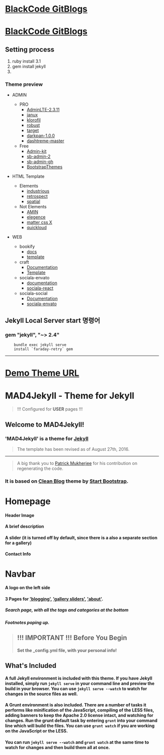 # [BlackCode GitBlogs](https://iiblackcode.github.io/)
# [BlackCode GitBlogs](https://kim-l-min-l-seo.github.io/)

## Setting process
1. ruby install 3.1
2. gem install jekyll
3. 

### Theme preview
- ADMIN
    - PRO
        - [AdminLTE-2.3.11](https://iiblackcode.github.io/Template/Admin/pro/AdminLTE-2.3.11/index.html)
        - [janux](https://iiblackcode.github.io/Template/Admin/pro/janux/index.html)
        - [klorofil](https://iiblackcode.github.io/Template/Admin/pro/klorofil-free-dashboard-template-v2.0/index.html)
        - [robust](https://iiblackcode.github.io/Template/Admin/pro/robust-free-bootstrap-admin-template-master/html/ltr/index.html)
        - [target](https://iiblackcode.github.io/Template/Admin/pro/target-free-admin-template/index.html)
        - [darkpan-1.0.0](https://iiblackcode.github.io/Template/Admin/pro/darkpan-1.0.0/index.html)
        - [dashtreme-master](https://iiblackcode.github.io/Template/Admin/pro/dashtreme-master/index.html)
    - Free
        - [Admin-kit](https://IIBlackCode.github.io/Template/Admin/free/Admin-kit/static/index.html)
        - [sb-admin-2](https://iiblackcode.github.io/Template/Admin/free/startbootstrap-sb-admin-2-gh-pages/index.html)
        - [sb-admin-gh](https://iiblackcode.github.io/Template/Admin/free/startbootstrap-sb-admin-gh-pages/index.html)
        - [BootstrapThemes](https://iiblackcode.github.io/Template/Admin/free/light-bootstrap-dashboard-master/dashboard.html)
- HTML Template
    - Elements
        - [industrious](https://IIBlackCode.github.io/Template/Theme/Elements/industrious/index.html)
        - [retrospect](https://IIBlackCode.github.io/Template/Theme/Elements/retrospect/index.html)
        - [spatial](https://IIBlackCode.github.io/Template/Theme/Elements/spatial/index.html)
    - Not Elements
        - [AMIN](https://IIBlackCode.github.io/Template/Theme/No_Elements/AMIN/index.html)
        - [elegence](https://IIBlackCode.github.io/Template/Theme/No_Elements/elegence/index.html)
        - [matter css X](https://IIBlackCode.github.io/Template/Theme/No_Elements/matter/src/views/index.html)
        - [quickloud](https://IIBlackCode.github.io/Template/Theme/No_Elements/quickloud/index.html)

- WEB
    - bookify
        - [docs](https://IIBlackCode.github.io/Template/Theme/WEB/bookify/docs/index.html)
        - [template](https://IIBlackCode.github.io/Template/Theme/WEB/bookify/template/index.html)
    - craft
        - [Documentation](https://IIBlackCode.github.io/Template/Theme/WEB/Documentation/index.html)
        - [Template](https://IIBlackCode.github.io/Template/Theme/WEB/Template/index.html)
    - sociala-envato
        - [documentation](https://IIBlackCode.github.io/Template/Theme/WEB/sociala-envato/documentation/index.html)
        - [sociala-react](https://IIBlackCode.github.io/Template/Theme/WEB/sociala-envato/sociala-react/public/index.html)
    - sociala-social
        - [Documentation](https://IIBlackCode.github.io/Template/Theme/WEB/sociala-social/Documentation/index.html)
        - [sociala-envato](https://IIBlackCode.github.io/Template/Theme/WEB/sociala-social/sociala-envato/default.html)

## Jekyll Local Server start 명령어
### gem "jekyll", "~> 2.4"
```
    bundle exec jekyll serve
    install `faraday-retry` gem
```
---
# [Demo Theme URL](http://madforjekyll.github.io/)

# MAD4Jekyll - Theme for Jekyll 

> !!! Configured for **USER** pages !!!

## Welcome to MAD4Jekyll!
     

### 'MAD4Jekyll' is a theme for [Jekyll](https://github.com/jekyll/)

> The template has been revised as of August 27th, 2016.

----------

> A big thank you to <a href="https://github.com/patmuk">Patrick Mukherjee</a> for his contribution on regenerating the code.


### It is based on [Clean Blog](http://ironsummitmedia.github.io/startbootstrap-clean-blog-jekyll/) theme by [Start Bootstrap](http://startbootstrap.com/).

     
#  Homepage  

#### Header Image

#### A brief description

#### A slider (it is turned off by default, since there is a also a separate section for a gallery)

#### Contact Info
            

#  Navbar 

#### A logo on the left side
 
#### 3 Pages for <a href="{{ site.baseurl }}/writing/">'blogging'</a>, <a href="{{ site.baseurl }}/gallery/">'gallery sliders'</a>, <a href="{{ site.baseurl }}/about/">'about'</a>.
       

#####  Search page, with all the tags and categories at the bottom

##### Footnotes poping up.

>## !!! IMPORTANT !!! Before You Begin
>
>####  Set the **_config.yml** file, with your personal info!

## What's Included

#### A full Jekyll environment is included with this theme. If you have Jekyll installed, simply run `jekyll serve` in your command line and preview the build in your browser. You can use `jekyll serve --watch` to watch for changes in the source files as well.

#### A Grunt environment is also included. There are a number of tasks it performs like minification of the JavaScript, compiling of the LESS files, adding banners to keep the Apache 2.0 license intact, and watching for changes. Run the grunt default task by entering `grunt` into your command line which will build the files. You can use `grunt watch` if you are working on the JavaScript or the LESS.

#### You can run `jekyll serve --watch` and `grunt watch` at the same time to watch for changes and then build them all at once.
